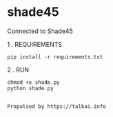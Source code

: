 # shade45
Connected to Shade45 

1 . REQUIREMENTS 

    pip install -r requirements.txt

2 . RUN 
    
    chmod +x shade.py
    python shade.py


    Propulsed by https://talkai.info
